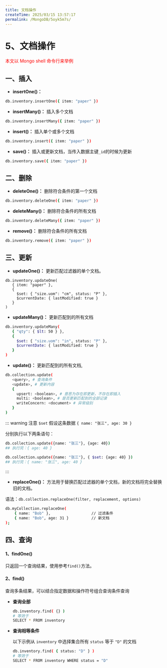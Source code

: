 ```yaml
---
title: 文档操作
createTime: 2025/03/15 13:57:17
permalink: /MongoDB/5oyk5m7s/
---
```

# 5、文档操作

<font color='red'>本文以 Mongo shell 命令行来举例</font>

## 一、插入

- **insertOne()：**

```bash
db.inventory.insertOne({ item: "paper" })
```

- **insertMany()：** 插入多个文档

```bash
db.inventory.insertMany({ item: "paper" })
```

- **insert()：** 插入单个或多个文档 <Badge type='error' text="弃用" />

```bash
db.inventory.insert({ item: "paper" })
```

- **save()：** 插入或更新文档，当传入数据主键`_id`的时候为更新 <Badge type='error' text="弃用" />

```bash
db.inventory.save({ item: "paper" })
```

## 二、删除

- **deleteOne()：** 删除符合条件的第一个文档

```bash
db.inventory.deleteOne({ item: "paper" })
```

- **deleteMany()：** 删除符合条件的所有文档

```bash
db.inventory.deleteMany({ item: "paper" })
```

- **remove()：** 删除符合条件的所有文档 <Badge type='error' text="弃用" />

```bash
db.inventory.remove({ item: "paper" })
```

## 三、更新

- **updateOne()：** 更新匹配过滤器的单个文档。

```
db.inventory.updateOne(
   { item: "paper" },
   {
     $set: { "size.uom": "cm", status: "P" },
     $currentDate: { lastModified: true }
   }
)
```

- **updateMany()：** 更新匹配到的所有文档

```bash
db.inventory.updateMany(
   { "qty": { $lt: 50 } },
   {
     $set: { "size.uom": "in", status: "P" },
     $currentDate: { lastModified: true }
   }
)
```

- **update()：** 更新匹配到的所有文档,

```bash
db.collection.update(
   <query>, # 查询条件
   <update>, # 更新内容
   {
     upsert: <boolean>, # 意思为存在即更新，不存在即插入
     multi: <boolean>, # 是否更新匹配到的全部记录
     writeConcern: <document> # 异常级别
   }
)
```

::: warning 注意 `$set`
假设这条数据 `{ name: "张三", age: 30 }`

分别执行以下两条语句：

```bash
db.collection.update({name: "张三"}, {age: 40})
## 执行完：{ age: 40 }

db.collection.update({name: "张三"}, { $set: {age: 40} })
## 执行完：{ name: "张三", age: 40 }
```

:::

- **replaceOne()：** 方法用于替换匹配过滤器的单个文档，新的文档将完全替换旧的文档。

语法：`db.collection.replaceOne(filter, replacement, options)`

```bash
db.myCollection.replaceOne(
    { name: "Bob" },                  // 过滤条件
    { name: "Bob", age: 31 }          // 新文档
);
```

## 四、查询

#### 1、findOne()

只返回一个查询结果，使用参考`find()`方法。

#### 2、find()

查询多条结果，可以结合指定数据和操作符号组合查询条件查询

- **查询全部**

  ```bash
  db.inventory.find( {} )
  # 等效于
  SELECT * FROM inventory
  ```

- **查询相等条件**

  以下示例从 `inventory` 中选择集合所有 `status` 等于 `"D"` 的文档

  ```bash
  db.inventory.find( { status: "D" } )
  # 等效于
  SELECT * FROM inventory WHERE status = "D"
  ```
